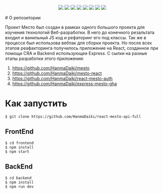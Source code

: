 <p align="center">
  <img src="https://img.shields.io/badge/html5-%23E34F26.svg?style=for-the-badge&logo=html5&logoColor=white" target="_blank">
  <img src="https://img.shields.io/badge/css3-%231572B6.svg?style=for-the-badge&logo=css3&logoColor=white" target="_blank">
  <img src="https://img.shields.io/badge/JavaScript-323330?style=for-the-badge&logo=javascript&logoColor=F7DF1E" target="_blank">
  <img src="https://img.shields.io/badge/React-20232A?style=for-the-badge&logo=react&logoColor=61DAFB" target="_blank">
  <img src="https://img.shields.io/badge/webpack-%238DD6F9.svg?style=for-the-badge&logo=webpack&logoColor=black" target="_blank">
  <img src="https://img.shields.io/badge/node.js-6DA55F?style=for-the-badge&logo=node.js&logoColor=white" target="_blank">
  <img src="https://img.shields.io/badge/express.js-%23404d59.svg?style=for-the-badge&logo=express&logoColor=%2361DAFB">
  <img src="https://img.shields.io/badge/MongoDB-%234ea94b.svg?style=for-the-badge&logo=mongodb&logoColor=white">
</p>
# О репозитории

Проект Место был создан в рамках одного большого проекта для изучения технологий Веб-разработки.
В него до конечного резальтата входил и ванильный JS код и рефаторинг его под классы. 
Так же в процессе был использова вебпак для сборки проекта.
Но после всех этапов реафакторинга получилось приложение на React, созданное при помощи CRA и Backend использующее Express.
С
сылки на разные этапы разработки этого приложения:
1. https://github.com/HanmaDaiki/mesto
2. https://github.com/HanmaDaiki/mesto-react
3. https://github.com/HanmaDaiki/react-mesto-auth
4. https://github.com/HanmaDaiki/express-mesto-gha

# Как запустить

```
$ git clone https://github.com/HanmaDaiki/react-mesto-api-full
```
## FrontEnd

```
$ cd frontend
$ npm install
$ npm start
```

## BackEnd

```
$ cd backend
$ npm install
$ npm run dev
```

